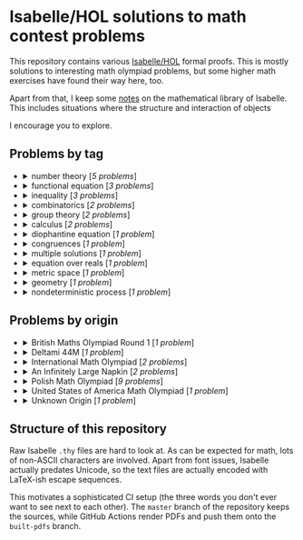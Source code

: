 # Isabelle/HOL solutions to math contest problems

This repository contains various [Isabelle/HOL] formal proofs. This is mostly solutions
to interesting math olympiad problems, but some higher math exercises have found their way
here, too.

Apart from that, I keep some [notes] on the mathematical library of Isabelle. This includes
situations where the structure and interaction of objects 

I encourage you to explore.

[notes]: https://github.com/NieDzejkob/isabelle-math-contests/blob/master/NOTES.md
[Isabelle/HOL]: https://isabelle.in.tum.de/

## Problems by tag

- <details>
  <summary>number theory [<i>5 problems</i>]</summary>
  
  - [BMO1 2015 Problem 2](https://github.com/NieDzejkob/isabelle-math-contests/blob/built-pdfs/BMO1/2015/BMO1-2015-Problem_2.pdf) (number theory)
  - [Polish MO 1969 Round 1 Problem 1](https://github.com/NieDzejkob/isabelle-math-contests/blob/built-pdfs/Polish_MO/1969/Round_1/Polish_MO-1969-Round_1-Problem_1.pdf) (number theory, diophantine equation)
  - [Polish MO 1969 Round 1 Warmup Problem A](https://github.com/NieDzejkob/isabelle-math-contests/blob/built-pdfs/Polish_MO/1969/Round_1/Polish_MO-1969-Round_1-Warmup_Problem_A.pdf) (number theory, congruences)
  - [Polish MO 2020 Round 1 Problem 3](https://github.com/NieDzejkob/isabelle-math-contests/blob/built-pdfs/Polish_MO/2020/Round_1/Polish_MO-2020-Round_1-Problem_3.pdf) (number theory)
  - [USAMO 2006 Problem 5](https://github.com/NieDzejkob/isabelle-math-contests/blob/built-pdfs/USAMO/2006/USAMO-2006-Problem_5.pdf) (number theory, combinatorics, nondeterministic process)
  </details>
- <details>
  <summary>functional equation [<i>3 problems</i>]</summary>
  
  - [Deltami 44M Problem 789](https://github.com/NieDzejkob/isabelle-math-contests/blob/built-pdfs/Deltami_44M/Deltami_44M-Problem_789.pdf) (functional equation)
  - [IMO 2019 Problem 1](https://github.com/NieDzejkob/isabelle-math-contests/blob/built-pdfs/IMO/2019/IMO-2019-Problem_1.pdf) (functional equation)
  - [Unknown Origin Problem 1](https://github.com/NieDzejkob/isabelle-math-contests/blob/built-pdfs/Unknown_Origin/Unknown_Origin-Problem_1.pdf) (functional equation)
  </details>
- <details>
  <summary>inequality [<i>3 problems</i>]</summary>
  
  - [Polish MO 1969 Round 1 Problem 5](https://github.com/NieDzejkob/isabelle-math-contests/blob/built-pdfs/Polish_MO/1969/Round_1/Polish_MO-1969-Round_1-Problem_5.pdf) (inequality)
  - [Polish MO 1969 Round 1 Warmup Problem B](https://github.com/NieDzejkob/isabelle-math-contests/blob/built-pdfs/Polish_MO/1969/Round_1/Polish_MO-1969-Round_1-Warmup_Problem_B.pdf) (inequality, multiple solutions, calculus)
  - [Polish MO 2020 Round 1 Problem 1](https://github.com/NieDzejkob/isabelle-math-contests/blob/built-pdfs/Polish_MO/2020/Round_1/Polish_MO-2020-Round_1-Problem_1.pdf) (inequality)
  </details>
- <details>
  <summary>combinatorics [<i>2 problems</i>]</summary>
  
  - [IMO 2019 Problem 5](https://github.com/NieDzejkob/isabelle-math-contests/blob/built-pdfs/IMO/2019/IMO-2019-Problem_5.pdf) (combinatorics)
  - [USAMO 2006 Problem 5](https://github.com/NieDzejkob/isabelle-math-contests/blob/built-pdfs/USAMO/2006/USAMO-2006-Problem_5.pdf) (number theory, combinatorics, nondeterministic process)
  </details>
- <details>
  <summary>group theory [<i>2 problems</i>]</summary>
  
  - [Napkin Problem 1A](https://github.com/NieDzejkob/isabelle-math-contests/blob/built-pdfs/Napkin/Napkin-Problem_1A.pdf) (group theory)
  - [Napkin Problem 1B](https://github.com/NieDzejkob/isabelle-math-contests/blob/built-pdfs/Napkin/Napkin-Problem_1B.pdf) (group theory)
  </details>
- <details>
  <summary>calculus [<i>2 problems</i>]</summary>
  
  - [Polish MO 1969 Round 1 Problem 2](https://github.com/NieDzejkob/isabelle-math-contests/blob/built-pdfs/Polish_MO/1969/Round_1/Polish_MO-1969-Round_1-Problem_2.pdf) (calculus)
  - [Polish MO 1969 Round 1 Warmup Problem B](https://github.com/NieDzejkob/isabelle-math-contests/blob/built-pdfs/Polish_MO/1969/Round_1/Polish_MO-1969-Round_1-Warmup_Problem_B.pdf) (inequality, multiple solutions, calculus)
  </details>
- <details>
  <summary>diophantine equation [<i>1 problem</i>]</summary>
  
  - [Polish MO 1969 Round 1 Problem 1](https://github.com/NieDzejkob/isabelle-math-contests/blob/built-pdfs/Polish_MO/1969/Round_1/Polish_MO-1969-Round_1-Problem_1.pdf) (number theory, diophantine equation)
  </details>
- <details>
  <summary>congruences [<i>1 problem</i>]</summary>
  
  - [Polish MO 1969 Round 1 Warmup Problem A](https://github.com/NieDzejkob/isabelle-math-contests/blob/built-pdfs/Polish_MO/1969/Round_1/Polish_MO-1969-Round_1-Warmup_Problem_A.pdf) (number theory, congruences)
  </details>
- <details>
  <summary>multiple solutions [<i>1 problem</i>]</summary>
  
  - [Polish MO 1969 Round 1 Warmup Problem B](https://github.com/NieDzejkob/isabelle-math-contests/blob/built-pdfs/Polish_MO/1969/Round_1/Polish_MO-1969-Round_1-Warmup_Problem_B.pdf) (inequality, multiple solutions, calculus)
  </details>
- <details>
  <summary>equation over reals [<i>1 problem</i>]</summary>
  
  - [Polish MO 1969 Round 1 Warmup Problem C](https://github.com/NieDzejkob/isabelle-math-contests/blob/built-pdfs/Polish_MO/1969/Round_1/Polish_MO-1969-Round_1-Warmup_Problem_C.pdf) (equation over reals)
  </details>
- <details>
  <summary>metric space [<i>1 problem</i>]</summary>
  
  - [Polish MO 1969 Round 1 Warmup Problem D](https://github.com/NieDzejkob/isabelle-math-contests/blob/built-pdfs/Polish_MO/1969/Round_1/Polish_MO-1969-Round_1-Warmup_Problem_D.pdf) (metric space, geometry)
  </details>
- <details>
  <summary>geometry [<i>1 problem</i>]</summary>
  
  - [Polish MO 1969 Round 1 Warmup Problem D](https://github.com/NieDzejkob/isabelle-math-contests/blob/built-pdfs/Polish_MO/1969/Round_1/Polish_MO-1969-Round_1-Warmup_Problem_D.pdf) (metric space, geometry)
  </details>
- <details>
  <summary>nondeterministic process [<i>1 problem</i>]</summary>
  
  - [USAMO 2006 Problem 5](https://github.com/NieDzejkob/isabelle-math-contests/blob/built-pdfs/USAMO/2006/USAMO-2006-Problem_5.pdf) (number theory, combinatorics, nondeterministic process)
  </details>

## Problems by origin

- <details>
  <summary>British Maths Olympiad Round 1 [<i>1 problem</i>]</summary>
  
  - 2015
    - [Problem 2](https://github.com/NieDzejkob/isabelle-math-contests/blob/built-pdfs/BMO1/2015/BMO1-2015-Problem_2.pdf) (number theory)
    
  
  </details>
- <details>
  <summary>Deltami 44M [<i>1 problem</i>]</summary>
  
  - [Problem 789](https://github.com/NieDzejkob/isabelle-math-contests/blob/built-pdfs/Deltami_44M/Deltami_44M-Problem_789.pdf) (functional equation)
  
  </details>
- <details>
  <summary>International Math Olympiad [<i>2 problems</i>]</summary>
  
  - 2019
    - [Problem 1](https://github.com/NieDzejkob/isabelle-math-contests/blob/built-pdfs/IMO/2019/IMO-2019-Problem_1.pdf) (functional equation)
    - [Problem 5](https://github.com/NieDzejkob/isabelle-math-contests/blob/built-pdfs/IMO/2019/IMO-2019-Problem_5.pdf) (combinatorics)
    
  
  </details>
- <details>
  <summary>An Infinitely Large Napkin [<i>2 problems</i>]</summary>
  
  - [Problem 1A](https://github.com/NieDzejkob/isabelle-math-contests/blob/built-pdfs/Napkin/Napkin-Problem_1A.pdf) (group theory)
  - [Problem 1B](https://github.com/NieDzejkob/isabelle-math-contests/blob/built-pdfs/Napkin/Napkin-Problem_1B.pdf) (group theory)
  
  </details>
- <details>
  <summary>Polish Math Olympiad [<i>9 problems</i>]</summary>
  
  - 1969
    - Round 1
      - [Problem 1](https://github.com/NieDzejkob/isabelle-math-contests/blob/built-pdfs/Polish_MO/1969/Round_1/Polish_MO-1969-Round_1-Problem_1.pdf) (number theory, diophantine equation)
      - [Problem 2](https://github.com/NieDzejkob/isabelle-math-contests/blob/built-pdfs/Polish_MO/1969/Round_1/Polish_MO-1969-Round_1-Problem_2.pdf) (calculus)
      - [Problem 5](https://github.com/NieDzejkob/isabelle-math-contests/blob/built-pdfs/Polish_MO/1969/Round_1/Polish_MO-1969-Round_1-Problem_5.pdf) (inequality)
      - [Warmup Problem A](https://github.com/NieDzejkob/isabelle-math-contests/blob/built-pdfs/Polish_MO/1969/Round_1/Polish_MO-1969-Round_1-Warmup_Problem_A.pdf) (number theory, congruences)
      - [Warmup Problem B](https://github.com/NieDzejkob/isabelle-math-contests/blob/built-pdfs/Polish_MO/1969/Round_1/Polish_MO-1969-Round_1-Warmup_Problem_B.pdf) (inequality, multiple solutions, calculus)
      - [Warmup Problem C](https://github.com/NieDzejkob/isabelle-math-contests/blob/built-pdfs/Polish_MO/1969/Round_1/Polish_MO-1969-Round_1-Warmup_Problem_C.pdf) (equation over reals)
      - [Warmup Problem D](https://github.com/NieDzejkob/isabelle-math-contests/blob/built-pdfs/Polish_MO/1969/Round_1/Polish_MO-1969-Round_1-Warmup_Problem_D.pdf) (metric space, geometry)
      
    
  - 2020
    - Round 1
      - [Problem 1](https://github.com/NieDzejkob/isabelle-math-contests/blob/built-pdfs/Polish_MO/2020/Round_1/Polish_MO-2020-Round_1-Problem_1.pdf) (inequality)
      - [Problem 3](https://github.com/NieDzejkob/isabelle-math-contests/blob/built-pdfs/Polish_MO/2020/Round_1/Polish_MO-2020-Round_1-Problem_3.pdf) (number theory)
      
    
  
  </details>
- <details>
  <summary>United States of America Math Olympiad [<i>1 problem</i>]</summary>
  
  - 2006
    - [Problem 5](https://github.com/NieDzejkob/isabelle-math-contests/blob/built-pdfs/USAMO/2006/USAMO-2006-Problem_5.pdf) (number theory, combinatorics, nondeterministic process)
    
  
  </details>
- <details>
  <summary>Unknown Origin [<i>1 problem</i>]</summary>
  
  - [Problem 1](https://github.com/NieDzejkob/isabelle-math-contests/blob/built-pdfs/Unknown_Origin/Unknown_Origin-Problem_1.pdf) (functional equation)
  
  </details>


## Structure of this repository

Raw Isabelle `.thy` files are hard to look at. As can be expected for math,
lots of non-ASCII characters are involved. Apart from font issues, Isabelle actually
predates Unicode, so the text files are actually encoded with LaTeX-ish escape sequences.

This motivates a sophisticated CI setup (the three words you don't ever want to see next
to each other). The `master` branch of the repository keeps the sources, while GitHub
Actions render PDFs and push them onto the `built-pdfs` branch.
